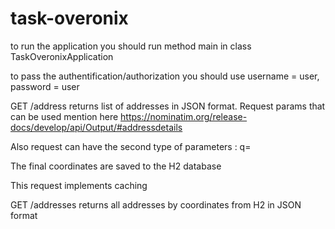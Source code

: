 # task-overonix

to run the application you should run method main in class TaskOveronixApplication

to pass the authentification/authorization you should use username = user, password = user

GET /address returns list of addresses in JSON format. Request params that can be used mention here https://nominatim.org/release-docs/develop/api/Output/#addressdetails

Also request can have the second type of parameters : q=<query>
  
The final coordinates are saved to the H2 database
  
This request implements caching

GET /addresses returns all addresses by coordinates from H2 in JSON format
